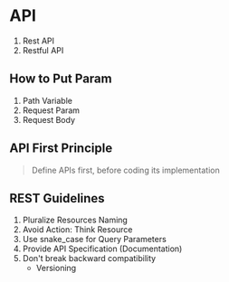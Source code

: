 # API
1. Rest API
2. Restful API

## How to Put Param
1. Path Variable
2. Request Param
3. Request Body

## API First Principle
> Define APIs first, before coding its implementation

## REST Guidelines
1. Pluralize Resources Naming
2. Avoid Action: Think Resource
3. Use snake_case for Query Parameters
4. Provide API Specification (Documentation)
5. Don't break backward compatibility
    - Versioning
